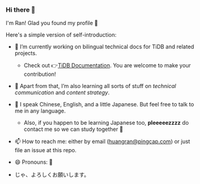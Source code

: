 ### Hi there 👾

I'm Ran! Glad you found my profile 🥳

Here's a simple version of self-introduction:

- 🔭 I’m currently working on bilingual technical docs for TiDB and related projects.

  - Check out 👉[TiDB Documentation](https://github.com/pingcap/docs). You are welcome to make your contribution!

- 🌱 Apart from that, I’m also learning all sorts of stuff on *technical communication* and *content strategy*.
- 💬 I speak Chinese, English, and a little Japanese. But feel free to talk to me in any language.

  - Also, if you happen to be learning Japanese too, **pleeeeezzzz** do contact me so we can study together 🌚
  
- 📫 How to reach me: either by email (<huangran@pingcap.com>) or just file an issue at this repo.
- 😄 Pronouns: 💃
- じゃ、よろしくお願いします。
